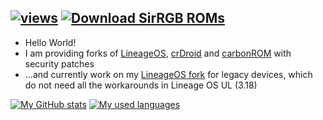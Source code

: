 [![views](https://komarev.com/ghpvc/?username=SirRGB&color=0FCF0F)](https://github.com/antonkomarev/github-profile-views-counter)
[![Download SirRGB ROMs](https://img.shields.io/sourceforge/dt/sirrgb-roms.svg)](https://sourceforge.net/projects/sirrgb-roms/files)
-

- Hello World!
- I am providing forks of [LineageOS](https://github.com/LineageOS-Revived), [crDroid](https://github.com/crDroid-Revived) and [carbonROM](https://github.com/carbonROM-Experimental) with security patches
- ...and currently work on my [LineageOS fork](https://github.com/droid-legacy) for legacy devices, which do not need all the workarounds in Lineage OS UL (3.18)

[![My GitHub stats](https://github-readme-stats.vercel.app/api?username=SirRGB&show_icons=true&theme=github_dark&hide_border=true)](https://github.com/SirRGB)
[![My used languages](https://github-readme-stats.vercel.app/api/top-langs/?username=SirRGB&langs_count=14&theme=github_dark&hide_border=true&layout=compact)](https://github.com/SirRGB)

<!-- [ArrowOS](https://github.com/ArrowOS-Revived), [AICP](https://github.com/AICP-Revived), [RR-Revived](https://github.com/ResurrectionRemix-Revived), [Sakura-Revived](https://github.com/Sakura-Revived) -->
